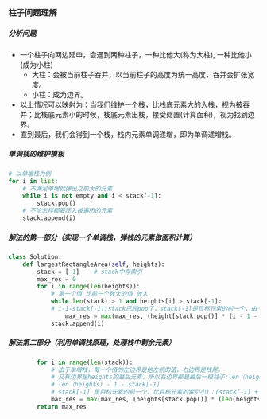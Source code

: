 ###  柱子问题理解

##### 分析问题

- 一个柱子向两边延申，会遇到两种柱子，一种比他大(称为大柱), 一种比他小(成为小柱)
  - 大柱：会被当前柱子吞并，以当前柱子的高度为统一高度，吞并会扩张宽度。
  - 小柱：成为边界。
- 以上情况可以映射为：当我们维护一个栈，比栈底元素大的入栈，视为被吞并；比栈底元素小的时候，栈底元素出栈，接受处置(计算面积)，视为找到边界。
- 直到最后，我们会得到一个栈，栈内元素单调递增，即为单调递增栈。

##### 单调栈的维护模板

```python
# 以单增栈为例
for i in list:
    # 不满足单增就弹出之前大的元素
    while i is not empty and i < stack[-1]:
        stack.pop()
    # 不论怎样都要压入被遍历的元素
    stack.append(i)
```

##### 解法的第一部分（实现一个单调栈，弹栈的元素做面积计算）

```python
class Solution:
    def largestRectangleArea(self, heights):
    	stack = [-1]	# stack中存索引
    	max_res = 0
    	for i in range(len(heights)):
    		# 第一个值 比前一个数大的值 放入
    		while len(stack) > 1 and heights[i] > stack[-1]:
    		# i-1-stack[-1]:stack已经pop了，stack[-1]是目标元素的前一个，由于是单增栈，索引值-1
            	max_res = max(max_res, (height[stack.pop()] * (i - 1 - stack[-1])))
            stack.append(i)
```

##### 解法第二部分（利用单调栈原理，处理栈中剩余元素）

```python
		for i in range(len(stack)):
        	# 由于单增栈，每一个值的左边界是他左侧的值，右边界是栈尾。
            # 又有边界是heights的最后元素，所以右边界都是最后一根柱子:len（heights)
            # len（heights) - 1 - stack[-1] 
            # stack[-1] 是目标元素的前一个，比目标元素的索引小1：(stack[-1] + 1)
        	max_res = max(max_res, (heights[stack.pop()] * (len(heights)-1-stack[-1])))
        return max_res
```

